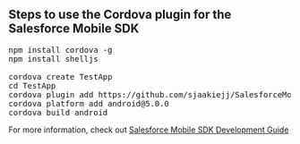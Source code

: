 Steps to use the Cordova plugin for the Salesforce Mobile SDK
------------------------

<pre>
npm install cordova -g
npm install shelljs

cordova create TestApp
cd TestApp
cordova plugin add https://github.com/sjaakiejj/SalesforceMobileSDK-CordovaPlugin
cordova platform add android@5.0.0
cordova build android
</pre>

For more information, check out [Salesforce Mobile SDK Development Guide](https://github.com/forcedotcom/SalesforceMobileSDK-Shared/blob/master/doc/mobile_sdk.pdf?raw=true)
